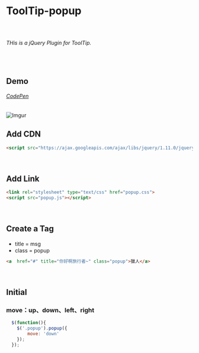 # ToolTip-popup
　
###### THis is a jQuery Plugin for ToolTip.　
　
## Demo
###### [CodePen](http://codepen.io/ta7382/pen/PNRyxr)
![Imgur](http://i.imgur.com/NHYPP1a.gif)
　
## Add CDN
```html
<script src="https://ajax.googleapis.com/ajax/libs/jquery/1.11.0/jquery.min.js"></script>
```
　
## Add Link
```html
<link rel="stylesheet" type="text/css" href="popup.css">
<script src="popup.js"></script>
```
　
## Create a Tag
+ title = msg　
+ class = popup
```html
<a  href="#" title="你好啊旅行者~" class="popup">獵人</a>
```
　
## Initial
### move：up、down、left、right
```javascript
  $(function(){
  	$('.popup').popup({
  		move: 'down'
  	});
  });
```

